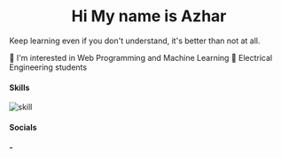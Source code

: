 <h1 style="text-align: center">Hi My name is Azhar</h1>

Keep learning even if you don't understand, it's better than not at all.

👀 I'm interested in Web Programming and Machine Learning 
📝 Electrical Engineering students




#### Skills

![skill](https://skillicons.dev/icons?i=php,mysql,css,html,bootstrap,tailwind,js,python,cpp,nodejs,arduino)

#### Socials
#### -

<!---
Azharu71/Azharu71 is a ✨ special ✨ repository because its `README.md` (this file) appears on your GitHub profile.
You can click the Preview link to take a look at your changes.
--->
